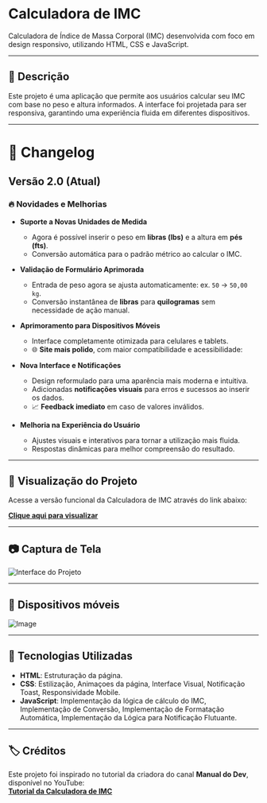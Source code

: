 # Calculadora de IMC  

Calculadora de Índice de Massa Corporal (IMC) desenvolvida com foco em design responsivo, utilizando HTML, CSS e JavaScript.

---

## 📝 Descrição  

Este projeto é uma aplicação que permite aos usuários calcular seu IMC com base no peso e altura informados. A interface foi projetada para ser responsiva, garantindo uma experiência fluida em diferentes dispositivos.

---

# 📝 **Changelog**

## Versão 2.0 (Atual)

### 🔥 **Novidades e Melhorias**

- **Suporte a Novas Unidades de Medida**  
  - Agora é possível inserir o peso em **libras (lbs)** e a altura em **pés (fts)**.
  - Conversão automática para o padrão métrico ao calcular o IMC.

- **Validação de Formulário Aprimorada**  
  - Entrada de peso agora se ajusta automaticamente: ex. `50` → `50,00 kg`.
  - Conversão instantânea de **libras** para **quilogramas** sem necessidade de ação manual.
    
- **Aprimoramento para Dispositivos Móveis**  
  - Interface completamente otimizada para celulares e tablets.
  -  🌐 **Site mais polido**, com maior compatibilidade e acessibilidade:
    
- **Nova Interface e Notificações**  
  - Design reformulado para uma aparência mais moderna e intuitiva.
  - Adicionadas **notificações visuais** para erros e sucessos ao inserir os dados.
  - 📈 **Feedback imediato** em caso de valores inválidos.

- **Melhoria na Experiência do Usuário**  
  - Ajustes visuais e interativos para tornar a utilização mais fluida.
  - Respostas dinâmicas para melhor compreensão do resultado.

---

## 🎨 Visualização do Projeto  

Acesse a versão funcional da Calculadora de IMC através do link abaixo:  

[**Clique aqui para visualizar**](https://rawcdn.githack.com/Dev-Fubuki/Calculadora-IMC/d2160b4c52da884458e07f1a540b283039b620e8/index.html)

---

## 📷 Captura de Tela  

![Interface do Projeto](https://github.com/user-attachments/assets/991211ad-f040-41fc-84cf-63a428e3cf26)

---

## 📱 Dispositivos móveis
    
![Image](https://github.com/user-attachments/assets/6e9ad8de-1107-40ba-ba8c-7d639ab446ed)

---

## 🚀 Tecnologias Utilizadas  

- **HTML**: Estruturação da página.  
- **CSS**: Estilização, Animaçoes da página, Interface Visual, Notificação Toast, Responsividade Mobile.
- **JavaScript**: Implementação da lógica de cálculo do IMC, Implementação de Conversão, Implementação de Formatação Automática, Implementação da Lógica para Notificação Flutuante. 

---

## 🏷️ Créditos  

Este projeto foi inspirado no tutorial da criadora do canal **Manual do Dev**, disponível no YouTube:  
[**Tutorial da Calculadora de IMC**](https://www.youtube.com/watch?v=UBYqkpsafyI&list=WL&index=3&t=837s)
